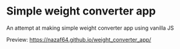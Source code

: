 # Simple weight converter app

An attempt at making simple weight converter app using vanilla JS

Preview: https://nazaf64.github.io/weight_converter_app/